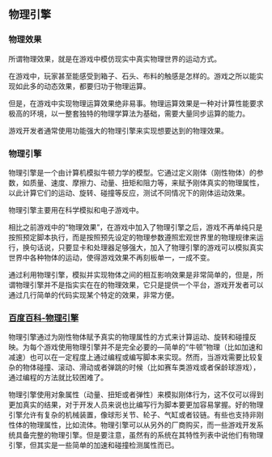 ## 物理引擎
### 物理效果
所谓物理效果，就是在游戏中模仿现实中真实物理世界的运动方式。

在游戏中，玩家甚至能感受到箱子、石头、布料的触感是怎样的。游戏之所以能实现如此多的动态效果，都要归功于物理运算。

但是，在游戏中实现物理运算效果绝非易事。物理运算效果是一种对计算性能要求极高的环境，以一整套独特的物理学算法为基础，需要大量同步运算的能力。

游戏开发者通常使用功能强大的物理引擎来实现想要达到的物理效果。

### 物理引擎
物理引擎是一个由计算机模拟牛顿力学的模型。它通过定义刚体（刚性物体）的参数，如质量、速度、摩擦力、动量、扭矩和阻力等，来赋予刚体真实的物理属性，以此计算它们的运动、旋转、碰撞等反应，测试不同情况下的刚体运动效果。

物理引擎主要用在科学模拟和电子游戏中。

相比之前游戏中的“物理效果”，在游戏中加入了物理引擎之后，游戏不再单纯只是按照预定脚本执行，而是按照预先设定的物理参数遵照宏观世界里的物理规律来运行，换句话说，只要显卡和处理器足够强大，加入了物理引擎的游戏可以模拟真实世界中各种物体的运动，使得游戏效果不再刻板单一，一成不变。

通过利用物理引擎，模拟并实现物体之间的相互影响效果是非常简单的，但是，所谓物理引擎并不是指实实在在的物理效果，它只是提供一个平台，游戏开发者可以通过几行简单的代码实现某个特定的效果，非常方便。


### [百度百科-物理引擎](http://baike.baidu.com/view/721450.htm)
物理引擎通过为刚性物体赋予真实的物理属性的方式来计算运动、旋转和碰撞反映。为每个游戏使用物理引擎并不是完全必要的—简单的“牛顿”物理（比如加速和减速）也可以在一定程度上通过编程或编写脚本来实现。然而，当游戏需要比较复杂的物体碰撞、滚动、滑动或者弹跳的时候（比如赛车类游戏或者保龄球游戏），通过编程的方法就比较困难了。

物理引擎使用对象属性（动量、扭矩或者弹性）来模拟刚体行为，这不仅可以得到更加真实的结果，对于开发人员来说也比编写行为脚本要更加容易掌握。好的物理引擎允许有复杂的机械装置，像球形关节、轮子、气缸或者铰链。有些也支持非刚性体的物理属性，比如流体。物理引擎可以从另外的厂商购买，而一些游戏开发系统具备完整的物理引擎。但是要注意，虽然有的系统在其特性列表中说他们有物理引擎，但其实是一些简单的加速和碰撞检测属性而已。

